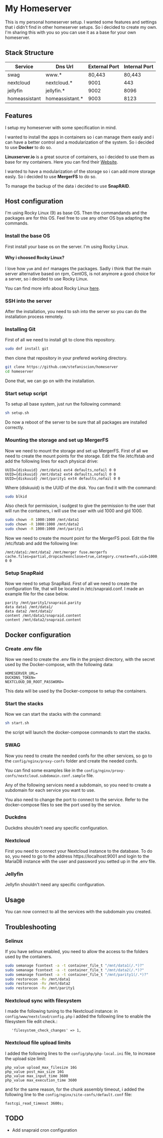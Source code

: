 # My Homeserver
This is my personal homeserver setup. I wanted some features and settings that i didn't find in other homeserver setups. So i decided to create my own. I'm sharing this with you so you can use it as a base for your own homeserver.

## Stack Structure

| Service       | Dns Url         | External Port | Internal Port |
|---------------|-----------------|---------------|---------------|
| swag          | www.*           | 80,443        | 80,443        |
| nextcloud     | nextcloud.*     | 9001          | 443           |
| jellyfin      | jellyfin.*      | 9002          | 8096          |
| homeassistant | homeassistant.* | 9003          | 8123          |

## Features
I setup my homeserver with some specification in mind.

I wanted to install the apps in containers so i can manage them easly and i can have a better control and a modularization of the system. So i decided to use **Docker** to do so.

**Linuxserver.io** is a great source of containers, so i decided to use them as base for my containers. Here you can find their [Website](https://www.linuxserver.io/).

I wanted to have a modularization of the storage so i can add more storage easly. So i decided to use **MergerFS** to do so.

To manage the backup of the data i decided to use **SnapRAID**.

## Host configuration
I'm using Rocky Linux (9) as base OS. Then the commandands and the packages are for this OS. Feel free to use any other OS bya adapting the commands. 

### Install the base OS
First install your base os on the server.
I'm using Rocky Linux.

#### Why i choosed Rocky Linux?
I love how ```yum``` and ```dnf``` manages the packages. Sadly i think that the main server alternative based on rpm, CentOS, is not anymore a good choice for a server, so i decided to use Rocky Linux.

You can find more info about Rocky Linux [here](https://rockylinux.org/).

### SSH into the server
After the installation, you need to ssh into the server so you can do the installation process remotely.

### Installing Git
First of all we need to install git to clone this repository.
```bash 
sudo dnf install git
```
then clone that repository in your prefered working directory.
```bash 
git clone https://github.com/stefaniscion/homeserver
cd homeserver
```
Done that, we can go on with the installation.

### Start setup script
To setup all base system, just run the following command:
```bash
sh setup.sh
```
Do now a reboot of the server to be sure that all packages are installed correctly.

### Mounting the storage and set up MergerFS
Now we need to mount the storage and set up MergerFS.
First of all we need to create the mount points for the storage.
Edit the file /etc/fstab and add the following lines for each physical drive:
```
UUID={diskuuid} /mnt/data1 ext4 defaults,nofail 0 0
UUID={diskuuid} /mnt/data2 ext4 defaults,nofail 0 0
UUID={diskuuid} /mnt/parity1 ext4 defaults,nofail 0 0
```
Where {diskuuid} is the UUID of the disk. You can find it with the command:
```bash
sudo blkid
```
Also check for permission, i sudgest to give the permission to the user that will run the containers, i will use the user with uid 1000 and gid 1000.
```bash
sudo chown -R 1000:1000 /mnt/data1
sudo chown -R 1000:1000 /mnt/data2
sudo chown -R 1000:1000 /mnt/parity1
```
Now we need to create the mount point for the MergerFS pool. Edit the file /etc/fstab and add the following line:
```
/mnt/data1:/mnt/data2 /mnt/merger fuse.mergerfs cache.files=partial,dropcacheonclose=true,category.create=mfs,uid=1000,gid=1000 0 0
```

### Setup SnapRaid
Now we need to setup SnapRaid.
First of all we need to create the configuration file, that will be located in /etc/snapraid.conf.
I made an example file for the case below.
```
parity /mnt/parity1/snapraid.parity
data data1 /mnt/data1/
data data2 /mnt/data2/
content /mnt/data1/snapraid.content
content /mnt/data2/snapraid.content
```

## Docker configuration

### Create .env file
Now we need to create the .env file in the project directory, with the secret used by the Docker-compose, with the following data:
```
HOMESERVER_URL=
DUCKDNS_TOKEN=
NEXTCLOUD_DB_ROOT_PASSWORD=
```
This data will be used by the Docker-compose to setup the containers.

### Start the stacks
Now we can start the stacks with the command:
```bash
sh start.sh
```
the script will launch the docker-compose commands to start the stacks.

### SWAG
Now you need to create the needed confs for the other services, so go to the ```config/nginx/proxy-confs``` folder and create the needed confs. 

You can find some examples like in the ```config/nginx/proxy-confs/nextcloud.subdomain.conf.sample``` file.

Any of the following services need a subdomain, so you need to create a subdomain for each service you want to use.

You also need to change the port to connect to the service. Refer to the docker-compose files to see the port used by the service.

### Duckdns
Duckdns shouldn't need any specific configuration.

### Nextcloud
First you need to connect your Nextcloud instance to the database. To do so, you need to go to the address https://localhost:9001 and login to the MariaDB instance with the user and password you setted up in the .env file.

### Jellyfin
Jellyfin shouldn't need any specific configuration.

## Usage
You can now connect to all the services with the subdomain you created.

## Troubleshooting
### Selinux
If you have selinux enabled, you need to allow the access to the folders used by the containers.
```bash
sudo semanage fcontext -a -t container_file_t "/mnt/data1(/.*)?"
sudo semanage fcontext -a -t container_file_t "/mnt/data2(/.*)?"
sudo semanage fcontext -a -t container_file_t "/mnt/parity1(/.*)?"
sudo restorecon -Rv /mnt/data1
sudo restorecon -Rv /mnt/data2
sudo restorecon -Rv /mnt/parity1
```
### Nextcloud sync with filesystem
I made the following tuning to the Nextcloud instance:
in ```config/www/nextcloud/config.php``` i added the following line to enable the filesystem file edit check.:
```
   'filesystem_check_changes' => 1,
```
### Nextcloud file upload limits
I added the following lines to the ```config/php/php-local.ini``` file, to increase the upload size limit:
```
php_value upload_max_filesize 16G
php_value post_max_size 16G
php_value max_input_time 3600
php_value max_execution_time 3600
```
and for the same reason, for the chunk assembly timeout, i added the following line to the ```config/nginx/site-confs/default.conf``` file:
```
fastcgi_read_timeout 3600s;
```
## TODO
- Add snapraid cron configuration